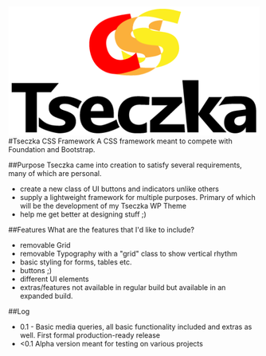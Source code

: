 ![tseczka css logo](tseczka-css-logo.png)
#Tseczka CSS Framework
A CSS framework meant to compete with Foundation and Bootstrap.

##Purpose
Tseczka came into creation to satisfy several requirements, many of which are personal.

* create a new class of UI buttons and indicators unlike others
* supply a lightweight framework for multiple purposes. Primary of which will be the development of my Tseczka WP Theme
* help me get better at designing stuff ;)


##Features
What are the features that I'd like to include?

* removable Grid
* removable Typography with a "grid" class to show vertical rhythm
* basic styling for forms, tables etc.
* buttons ;)
* different UI elements
* extras/features not available in regular build but available in an expanded build.

##Log

* 0.1 - Basic media queries, all basic functionality included and extras as well. First formal production-ready release
* <0.1 Alpha version meant for testing on various projects
